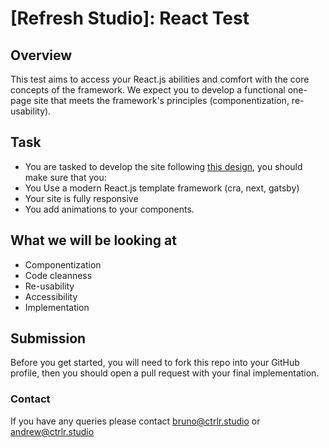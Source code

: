 # [Refresh Studio]: React Test

## Overview 
This test aims to access your React.js abilities and comfort with the core concepts of the framework. We expect you to develop a functional one-page site that meets the framework's principles (componentization, re-usability). 

## Task 
- You are tasked to develop the site following [this design](https://www.figma.com/file/j5mc2Vl9LvAuHnK1q5ly4y/Smart-Crypto-Wallet-Landing-Page-UI-UX-Responsive-Design-(Community)?node-id=1%3A2), you should make sure that you: 
- You Use a modern React.js template framework (cra, next, gatsby)
- Your site is fully responsive
- You add animations to your components.

##  What we will be looking at
- Componentization
- Code cleanness
- Re-usability
- Accessibility
- Implementation

## Submission
Before you get started, you will need to fork this repo into your GitHub profile, then you should open a pull request with your final implementation.

### Contact 
If you have any queries please contact bruno@ctrlr.studio or andrew@ctrlr.studio

